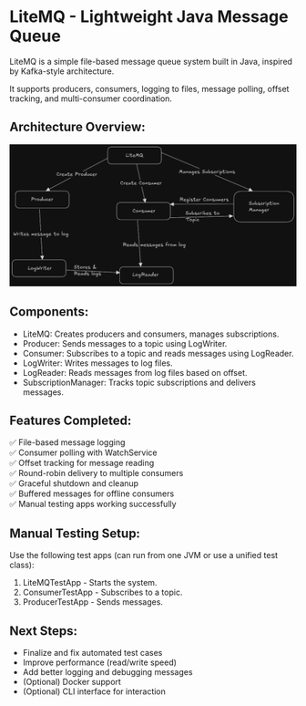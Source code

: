 # LiteMQ - Lightweight Java Message Queue

LiteMQ is a simple file-based message queue system built in Java, inspired by Kafka-style architecture.

It supports producers, consumers, logging to files, message polling, offset tracking, and multi-consumer coordination.

## Architecture Overview:
![Workflow](docs/LiteMq-Arch.png)

## Components:
- LiteMQ: Creates producers and consumers, manages subscriptions.
- Producer: Sends messages to a topic using LogWriter.
- Consumer: Subscribes to a topic and reads messages using LogReader.
- LogWriter: Writes messages to log files.
- LogReader: Reads messages from log files based on offset.
- SubscriptionManager: Tracks topic subscriptions and delivers messages.

## Features Completed:
✅ File-based message logging  
✅ Consumer polling with WatchService  
✅ Offset tracking for message reading  
✅ Round-robin delivery to multiple consumers  
✅ Graceful shutdown and cleanup  
✅ Buffered messages for offline consumers  
✅ Manual testing apps working successfully  

## Manual Testing Setup:
Use the following test apps (can run from one JVM or use a unified test class):
1. LiteMQTestApp - Starts the system.
2. ConsumerTestApp - Subscribes to a topic.
3. ProducerTestApp - Sends messages.

## Next Steps:
- Finalize and fix automated test cases  
- Improve performance (read/write speed)  
- Add better logging and debugging messages  
- (Optional) Docker support  
- (Optional) CLI interface for interaction  




